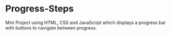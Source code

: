 # Progress-Steps
Mini Project using HTML, CSS and JavaScript which displays a progress bar with buttons to navigate between progress.
